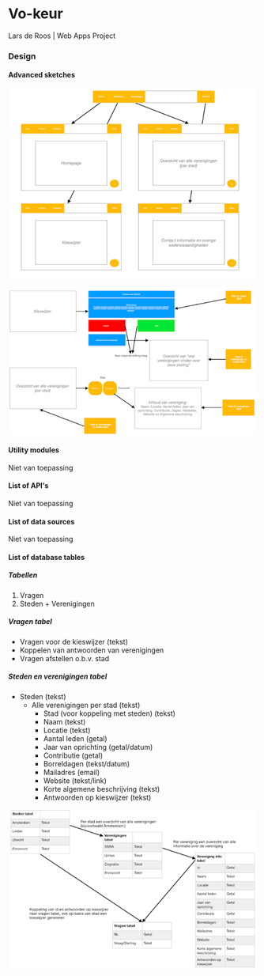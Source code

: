 # Vo-keur 

Lars de Roos | Web Apps Project

### Design
#### Advanced sketches
![](doc/af6.png)

![](doc/af5.png)

#### Utility modules
Niet van toepassing

#### List of API's
Niet van toepassing

#### List of data sources
Niet van toepassing

#### List of database tables

##### Tabellen 

1. Vragen
2. Steden + Verenigingen

##### Vragen tabel

- Vragen voor de kieswijzer (tekst)
- Koppelen van antwoorden van verenigingen
- Vragen afstellen o.b.v. stad

##### Steden en verenigingen tabel 
- Steden (tekst)
	- Alle verenigingen per stad (tekst)
		- Stad (voor koppeling met steden) (tekst)
		- Naam (tekst)
		- Locatie (tekst)
		- Aantal leden (getal)
		- Jaar van oprichting (getal/datum)
		- Contributie (getal)
		- Borreldagen (tekst/datum)
		- Mailadres (email)
		- Website (tekst/link)
		- Korte algemene beschrijving (tekst)
		- Antwoorden op kieswijzer (tekst)

![](doc/af7.png)
